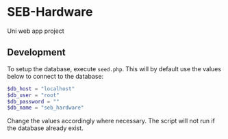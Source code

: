 # SEB-Hardware

Uni web app project

## Development

To setup the database, execute `seed.php`. This will by default use the values below to connect to the database:

```php
$db_host = "localhost"
$db_user = "root"
$db_password = ""
$db_name = "seb_hardware"
```

Change the values accordingly where necessary. The script will not run if the database already exist.

